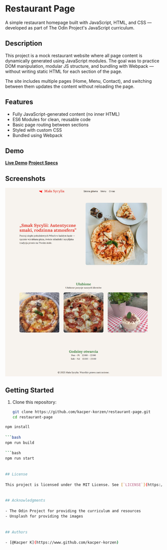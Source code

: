 # Restaurant Page

A simple restaurant homepage built with JavaScript, HTML, and CSS — developed as part of The Odin Project's JavaScript curriculum.

## Description

This project is a mock restaurant website where all page content is dynamically generated using JavaScript modules. The goal was to practice DOM manipulation, modular JS structure, and bundling with Webpack — without writing static HTML for each section of the page.

The site includes multiple pages (Home, Menu, Contact), and switching between them updates the content without reloading the page.

## Features

* Fully JavaScript-generated content (no inner HTML)
* ES6 Modules for clean, reusable code
* Basic page routing between sections
* Styled with custom CSS
* Bundled using Webpack

## Demo

[**Live Demo**](https://kacper-korzen.github.io/restaurant-page/)
[**Project Specs**](https://www.theodinproject.com/lessons/node-path-javascript-restaurant-page#project-solution)

## Screenshots

![Restaurant Homepage Screenshot](./app-img.png)

## Getting Started

1. Clone this repository:
   ```bash
   git clone https://github.com/kacper-korzen/restaurant-page.git
   cd restaurant-page

  ```bash
  npm install

  ```bash
  npm run build

  ```bash
  npm run start
  

## License

This project is licensed under the MIT License. See [`LICENSE`](https://choosealicense.com/licenses/mit/)  for details.


## Acknowledgments

- The Odin Project for providing the curriculum and resources
- Unsplash for providing the images


## Authors

- [@Kacper K](https://www.github.com/kacper-korzen)
